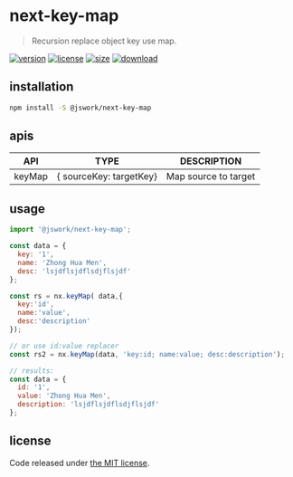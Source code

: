 # next-key-map
> Recursion replace object key use map.

[![version][version-image]][version-url]
[![license][license-image]][license-url]
[![size][size-image]][size-url]
[![download][download-image]][download-url]

## installation
```bash
npm install -S @jswork/next-key-map
```

## apis
| API    | TYPE                    | DESCRIPTION          |
|--------|-------------------------|----------------------|
| keyMap | { sourceKey: targetKey} | Map source to target |

## usage
```js
import '@jswork/next-key-map';

const data = {
  key: '1',
  name: 'Zhong Hua Men',
  desc: 'lsjdflsjdflsdjflsjdf'
};

const rs = nx.keyMap( data,{
  key:'id',
  name:'value',
  desc:'description'
});

// or use id:value replacer
const rs2 = nx.keyMap(data, 'key:id; name:value; desc:description');

// results:
const data = {
  id: '1',
  value: 'Zhong Hua Men',
  description: 'lsjdflsjdflsdjflsjdf'
};
```

## license
Code released under [the MIT license](https://github.com/afeiship/next-key-map/blob/master/LICENSE.txt).

[version-image]: https://img.shields.io/npm/v/@jswork/next-key-map
[version-url]: https://npmjs.org/package/@jswork/next-key-map

[license-image]: https://img.shields.io/npm/l/@jswork/next-key-map
[license-url]: https://github.com/afeiship/next-key-map/blob/master/LICENSE.txt

[size-image]: https://img.shields.io/bundlephobia/minzip/@jswork/next-key-map
[size-url]: https://github.com/afeiship/next-key-map/blob/master/dist/next-key-map.min.js

[download-image]: https://img.shields.io/npm/dm/@jswork/next-key-map
[download-url]: https://www.npmjs.com/package/@jswork/next-key-map
